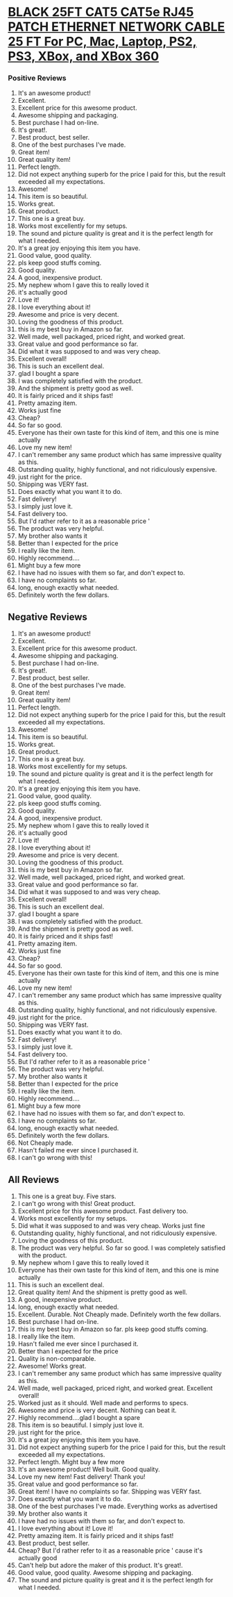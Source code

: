# [BLACK 25FT CAT5 CAT5e RJ45 PATCH ETHERNET NETWORK CABLE 25 FT For PC, Mac, Laptop, PS2, PS3, XBox, and XBox 360](https://products.checkmycream.com/products/BLACK-25FT-CAT5-CAT5e-RJ45-PATCH-ETHERNET-NETWORK-CABLE-25-FT-For-PC-Mac-Laptop-PS2-PS3-XBox-and-XBox-360.html)

### Positive Reviews

<ol>
      <li>It&#x27;s an awesome product!</li>
      <li>Excellent.</li>
      <li>Excellent price for this awesome product.</li>
      <li>Awesome shipping and packaging.</li>
      <li>Best purchase I had on-line.</li>
      <li>It&#x27;s great!.</li>
      <li>Best product, best seller.</li>
      <li>One of the best purchases I&#x27;ve made.</li>
      <li>Great item!</li>
      <li>Great quality item!</li>
      <li>Perfect length.</li>
      <li>Did not expect anything superb for the price I paid for this, but the result exceeded all my expectations.</li>
      <li>Awesome!</li>
      <li>This item is so beautiful.</li>
      <li>Works great.</li>
      <li>Great product.</li>
      <li>This one is a great buy.</li>
      <li>Works most excellently for my setups.</li>
      <li>The sound and picture quality is great and it is the perfect length for what I needed.</li>
      <li>It&#x27;s a great joy enjoying this item you have.</li>
      <li>Good value, good quality.</li>
      <li>pls keep good stuffs coming.</li>
      <li>Good quality.</li>
      <li>A good, inexpensive product.</li>
      <li>My nephew whom I gave this to really loved it</li>
      <li>it&#x27;s actually good</li>
      <li>Love it!</li>
      <li>I love everything about it!</li>
      <li>Awesome and price is very decent.</li>
      <li>Loving the goodness of this product.</li>
      <li>this is my best buy in Amazon so far.</li>
      <li>Well made, well packaged, priced right, and worked great.</li>
      <li>Great value and good performance so far.</li>
      <li>Did what it was supposed to and was very cheap.</li>
      <li>Excellent overall!</li>
      <li>This is such an excellent deal.</li>
      <li>glad I bought a spare</li>
      <li>I was completely satisfied with the product.</li>
      <li>And the shipment is pretty good as well.</li>
      <li>It is fairly priced and it ships fast!</li>
      <li>Pretty amazing item.</li>
      <li>Works just fine</li>
      <li>Cheap?</li>
      <li>So far so good.</li>
      <li>Everyone has their own taste for this kind of item, and this one is mine actually</li>
      <li>Love my new item!</li>
      <li>I can&#x27;t remember any same product which has same impressive quality as this.</li>
      <li>Outstanding quality, highly functional, and not ridiculously expensive.</li>
      <li>just right for the price.</li>
      <li>Shipping was VERY fast.</li>
      <li>Does exactly what you want it to do.</li>
      <li>Fast delivery!</li>
      <li>I simply just love it.</li>
      <li>Fast delivery too.</li>
      <li>But I&#x27;d rather refer to it as a reasonable price &#x27;</li>
      <li>The product was very helpful.</li>
      <li>My brother also wants it</li>
      <li>Better than I expected for the price</li>
      <li>I really like the item.</li>
      <li>Highly recommend....</li>
      <li>Might buy a few more</li>
      <li>I have had no issues with them so far, and don&#x27;t expect to.</li>
      <li>I have no complaints so far.</li>
      <li>long, enough exactly what  needed.</li>
      <li>Definitely worth the few dollars.</li>
</ol>


<h2>Negative Reviews</h2>
<ol>
<li> It&#x27;s an awesome product!</li>
<li> Excellent.</li>
<li> Excellent price for this awesome product.</li>
<li> Awesome shipping and packaging.</li>
<li> Best purchase I had on-line.</li>
<li> It&#x27;s great!.</li>
<li> Best product, best seller.</li>
<li> One of the best purchases I&#x27;ve made.</li>
<li> Great item!</li>
<li> Great quality item!</li>
<li> Perfect length.</li>
<li> Did not expect anything superb for the price I paid for this, but the result exceeded all my expectations.</li>
<li> Awesome!</li>
<li> This item is so beautiful.</li>
<li> Works great.</li>
<li> Great product.</li>
<li> This one is a great buy.</li>
<li> Works most excellently for my setups.</li>
<li> The sound and picture quality is great and it is the perfect length for what I needed.</li>
<li> It&#x27;s a great joy enjoying this item you have.</li>
<li> Good value, good quality.</li>
<li> pls keep good stuffs coming.</li>
<li> Good quality.</li>
<li> A good, inexpensive product.</li>
<li> My nephew whom I gave this to really loved it</li>
<li> it&#x27;s actually good</li>
<li> Love it!</li>
<li> I love everything about it!</li>
<li> Awesome and price is very decent.</li>
<li> Loving the goodness of this product.</li>
<li> this is my best buy in Amazon so far.</li>
<li> Well made, well packaged, priced right, and worked great.</li>
<li> Great value and good performance so far.</li>
<li> Did what it was supposed to and was very cheap.</li>
<li> Excellent overall!</li>
<li> This is such an excellent deal.</li>
<li> glad I bought a spare</li>
<li> I was completely satisfied with the product.</li>
<li> And the shipment is pretty good as well.</li>
<li> It is fairly priced and it ships fast!</li>
<li> Pretty amazing item.</li>
<li> Works just fine</li>
<li> Cheap?</li>
<li> So far so good.</li>
<li> Everyone has their own taste for this kind of item, and this one is mine actually</li>
<li> Love my new item!</li>
<li> I can&#x27;t remember any same product which has same impressive quality as this.</li>
<li> Outstanding quality, highly functional, and not ridiculously expensive.</li>
<li> just right for the price.</li>
<li> Shipping was VERY fast.</li>
<li> Does exactly what you want it to do.</li>
<li> Fast delivery!</li>
<li> I simply just love it.</li>
<li> Fast delivery too.</li>
<li> But I&#x27;d rather refer to it as a reasonable price &#x27;</li>
<li> The product was very helpful.</li>
<li> My brother also wants it</li>
<li> Better than I expected for the price</li>
<li> I really like the item.</li>
<li> Highly recommend....</li>
<li> Might buy a few more</li>
<li> I have had no issues with them so far, and don&#x27;t expect to.</li>
<li> I have no complaints so far.</li>
<li> long, enough exactly what  needed.</li>
<li> Definitely worth the few dollars.</li>
<li> Not Cheaply made.</li>
<li> Hasn&#x27;t failed me ever since I purchased it.</li>
<li> I can&#x27;t go wrong with this!</li>
</ol>

<h2>All Reviews</h2>

<ol>
    <li> This one is a great buy. Five stars.</li>
    <li> I can&#x27;t go wrong with this! Great product.</li>
    <li> Excellent price for this awesome product. Fast delivery too.</li>
    <li> Works most excellently for my setups.</li>
    <li> Did what it was supposed to and was very cheap. Works just fine</li>
    <li> Outstanding quality, highly functional, and not ridiculously expensive.</li>
    <li> Loving the goodness of this product.</li>
    <li> The product was very helpful. So far so good. I was completely satisfied with the product.</li>
    <li> My nephew whom I gave this to really loved it</li>
    <li> Everyone has their own taste for this kind of item, and this one is mine actually</li>
    <li> This is such an excellent deal.</li>
    <li> Great quality item! And the shipment is pretty good as well.</li>
    <li> A good, inexpensive product.</li>
    <li> long, enough exactly what  needed.</li>
    <li> Excellent. Durable. Not Cheaply made. Definitely worth the few dollars.</li>
    <li> Best purchase I had on-line.</li>
    <li> this is my best buy in Amazon so far. pls keep good stuffs coming.</li>
    <li> I really like the item.</li>
    <li> Hasn&#x27;t failed me ever since I purchased it.</li>
    <li> Better than I expected for the price</li>
    <li> Quality is non-comparable.</li>
    <li> Awesome! Works great.</li>
    <li> I can&#x27;t remember any same product which has same impressive quality as this.</li>
    <li> Well made, well packaged, priced right, and worked great. Excellent overall!</li>
    <li> Worked just as it should. Well made and performs to specs.</li>
    <li> Awesome and price is very decent. Nothing can beat it.</li>
    <li> Highly recommend....glad I bought a spare</li>
    <li> This item is so beautiful. I simply just love it.</li>
    <li> just right for the price.</li>
    <li> It&#x27;s a great joy enjoying this item you have.</li>
    <li> Did not expect anything superb for the price I paid for this, but the result exceeded all my expectations.</li>
    <li> Perfect length. Might buy a few more</li>
    <li> It&#x27;s an awesome product! Well built. Good quality.</li>
    <li> Love my new item! Fast delivery! Thank you!</li>
    <li> Great value and good performance so far.</li>
    <li> Great item! I have no complaints so far. Shipping was VERY fast.</li>
    <li> Does exactly what you want it to do.</li>
    <li> One of the best purchases I&#x27;ve made. Everything works as advertised</li>
    <li> My brother also wants it</li>
    <li> I have had no issues with them so far, and don&#x27;t expect to.</li>
    <li> I love everything about it! Love it!</li>
    <li> Pretty amazing item. It is fairly priced and it ships fast!</li>
    <li> Best product, best seller.</li>
    <li> Cheap? But I&#x27;d rather refer to it as a reasonable price &#x27; cause it&#x27;s actually good</li>
    <li> Can&#x27;t help but adore the maker of this product. It&#x27;s great!.</li>
    <li> Good value, good quality. Awesome shipping and packaging.</li>
    <li> The sound and picture quality is great and it is the perfect length for what I needed.</li>
</ol>




